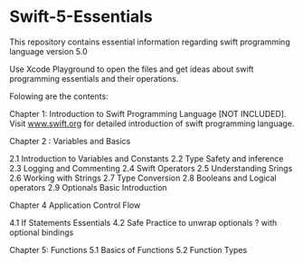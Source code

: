 # Swift-5-Essentials
This repository contains essential information regarding swift programming language version 5.0

Use Xcode Playground to open the files and get ideas about swift programming essentials and their operations.

Folowing are the contents:

Chapter 1: Introduction to Swift Programming Language [NOT INCLUDED]. 
            Visit www.swift.org for detailed introduction of swift programming language.

Chapter 2 : Variables and Basics

2.1 Introduction to Variables and Constants
2.2 Type Safety and inference
2.3 Logging and Commenting
2.4 Swift Operators
2.5 Understanding Srings
2.6 Working with Strings
2.7 Type Conversion
2.8 Booleans and Logical operators
2.9 Optionals Basic Introduction

Chapter 4 Application Control Flow

4.1 If Statements Essentials
4.2 Safe Practice to unwrap optionals ? with optional bindings

Chapter 5: Functions
5.1 Basics of Functions
5.2 Function Types
